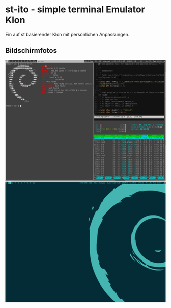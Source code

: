 st-ito - simple terminal Emulator Klon
======================================

Ein auf st basierender Klon mit persönlichen Anpassungen.

Bildschirmfotos
---------------
![Bildschirmfoto](/bildschirmfoto.png)
![Bildschirmfoto2](/bildschirmfoto2.png)

